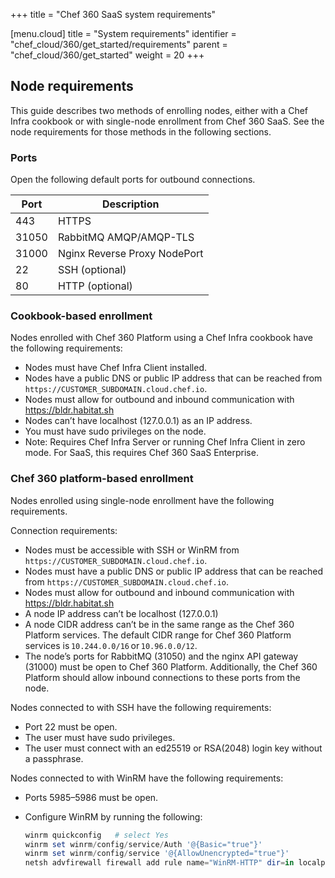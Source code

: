 +++
title = "Chef 360 SaaS system requirements"

[menu.cloud]
title = "System requirements"
identifier = "chef_cloud/360/get_started/requirements"
parent = "chef_cloud/360/get_started"
weight = 20
+++

## Node requirements

This guide describes two methods of enrolling nodes, either with a Chef Infra cookbook or with single-node enrollment from Chef 360 SaaS.
See the node requirements for those methods in the following sections.

### Ports

Open the following default ports for outbound connections.

| Port  | Description                  |
|-------|------------------------------|
| 443   | HTTPS                        |
| 31050 | RabbitMQ AMQP/AMQP-TLS       |
| 31000 | Nginx Reverse Proxy NodePort |
| 22    | SSH (optional)               |
| 80    | HTTP (optional)              |

### Cookbook-based enrollment

Nodes enrolled with Chef 360 Platform using a Chef Infra cookbook have the following requirements:

- Nodes must have Chef Infra Client installed.
- Nodes have a public DNS or public IP address that can be reached from `https://CUSTOMER_SUBDOMAIN.cloud.chef.io`.
- Nodes must allow for outbound and inbound communication with <https://bldr.habitat.sh>
- Nodes can’t have localhost (127.0.0.1) as an IP address.
- You must have sudo privileges on the node.
- Note: Requires Chef Infra Server or running Chef Infra Client in zero mode. For SaaS, this requires Chef 360 SaaS Enterprise.

### Chef 360 platform-based enrollment

Nodes enrolled using single-node enrollment have the following requirements.

Connection requirements:

- Nodes must be accessible with SSH or WinRM from `https://CUSTOMER_SUBDOMAIN.cloud.chef.io`.
- Nodes must have a public DNS or public IP address that can be reached from `https://CUSTOMER_SUBDOMAIN.cloud.chef.io`.
- Nodes must allow for outbound and inbound communication with <https://bldr.habitat.sh>
- A node IP address can’t be localhost (127.0.0.1)
- A node CIDR address can’t be in the same range as the Chef 360 Platform services. The default CIDR range for Chef 360 Platform services is `10.244.0.0/16` or `10.96.0.0/12`.
- The node’s ports for RabbitMQ (31050) and the nginx API gateway (31000) must be open to Chef 360 Platform. Additionally, the Chef 360 Platform should allow inbound connections to these ports from the node.

Nodes connected to with SSH have the following requirements:

- Port 22 must be open.
- The user must have sudo privileges.
- The user must connect with an ed25519 or RSA(2048) login key without a passphrase.

Nodes connected to with WinRM have the following requirements:

- Ports 5985–5986 must be open.
- Configure WinRM by running the following:

    ```ps1
    winrm quickconfig   # select Yes
    winrm set winrm/config/service/Auth '@{Basic="true"}'
    winrm set winrm/config/service '@{AllowUnencrypted="true"}'
    netsh advfirewall firewall add rule name="WinRM-HTTP" dir=in localport=5985 protocol=TCP action=allow
    ```

